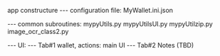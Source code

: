 app constructure
--- configuration file:
    MyWallet.ini.json

--- common subroutines: 
    mypyUtils.py
    mypyUtilsUI.py
    mypyUtilzip.py
    image_ocr_class2.py

--- UI:
    --- Tab#1 wallet, actions: main UI
    --- Tab#2 Notes (TBD)